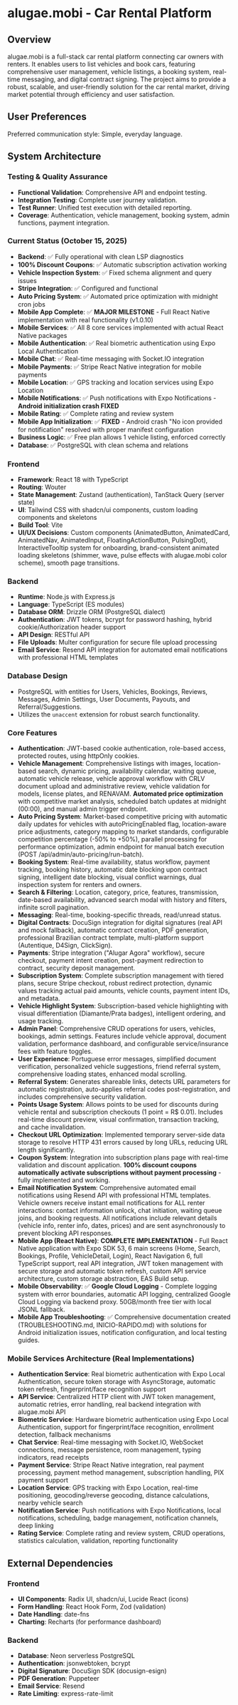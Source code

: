 # alugae.mobi - Car Rental Platform

## Overview
alugae.mobi is a full-stack car rental platform connecting car owners with renters. It enables users to list vehicles and book cars, featuring comprehensive user management, vehicle listings, a booking system, real-time messaging, and digital contract signing. The project aims to provide a robust, scalable, and user-friendly solution for the car rental market, driving market potential through efficiency and user satisfaction.

## User Preferences
Preferred communication style: Simple, everyday language.

## System Architecture

### Testing & Quality Assurance
- **Functional Validation**: Comprehensive API and endpoint testing.
- **Integration Testing**: Complete user journey validation.
- **Test Runner**: Unified test execution with detailed reporting.
- **Coverage**: Authentication, vehicle management, booking system, admin functions, payment integration.

### Current Status (October 15, 2025)
- **Backend**: ✅ Fully operational with clean LSP diagnostics
- **100% Discount Coupons**: ✅ Automatic subscription activation working
- **Vehicle Inspection System**: ✅ Fixed schema alignment and query issues
- **Stripe Integration**: ✅ Configured and functional
- **Auto Pricing System**: ✅ Automated price optimization with midnight cron jobs
- **Mobile App Complete**: ✅ **MAJOR MILESTONE** - Full React Native implementation with real functionality (v1.0.10)
- **Mobile Services**: ✅ All 8 core services implemented with actual React Native packages
- **Mobile Authentication**: ✅ Real biometric authentication using Expo Local Authentication
- **Mobile Chat**: ✅ Real-time messaging with Socket.IO integration
- **Mobile Payments**: ✅ Stripe React Native integration for mobile payments
- **Mobile Location**: ✅ GPS tracking and location services using Expo Location
- **Mobile Notifications**: ✅ Push notifications with Expo Notifications - **Android initialization crash FIXED**
- **Mobile Rating**: ✅ Complete rating and review system
- **Mobile App Initialization**: ✅ **FIXED** - Android crash "No icon provided for notification" resolved with proper manifest configuration
- **Business Logic**: ✅ Free plan allows 1 vehicle listing, enforced correctly
- **Database**: ✅ PostgreSQL with clean schema and relations

### Frontend
- **Framework**: React 18 with TypeScript
- **Routing**: Wouter
- **State Management**: Zustand (authentication), TanStack Query (server state)
- **UI**: Tailwind CSS with shadcn/ui components, custom loading components and skeletons
- **Build Tool**: Vite
- **UI/UX Decisions**: Custom components (AnimatedButton, AnimatedCard, AnimatedNav, AnimatedInput, FloatingActionButton, PulsingDot), InteractiveTooltip system for onboarding, brand-consistent animated loading skeletons (shimmer, wave, pulse effects with alugae.mobi color scheme), smooth page transitions.

### Backend
- **Runtime**: Node.js with Express.js
- **Language**: TypeScript (ES modules)
- **Database ORM**: Drizzle ORM (PostgreSQL dialect)
- **Authentication**: JWT tokens, bcrypt for password hashing, hybrid cookie/Authorization header support
- **API Design**: RESTful API
- **File Uploads**: Multer configuration for secure file upload processing
- **Email Service**: Resend API integration for automated email notifications with professional HTML templates

### Database Design
- PostgreSQL with entities for Users, Vehicles, Bookings, Reviews, Messages, Admin Settings, User Documents, Payouts, and Referral/Suggestions.
- Utilizes the `unaccent` extension for robust search functionality.

### Core Features
- **Authentication**: JWT-based cookie authentication, role-based access, protected routes, using httpOnly cookies.
- **Vehicle Management**: Comprehensive listings with images, location-based search, dynamic pricing, availability calendar, waiting queue, automatic vehicle release, vehicle approval workflow with CRLV document upload and administrative review, vehicle validation for models, license plates, and RENAVAM. **Automated price optimization** with competitive market analysis, scheduled batch updates at midnight (00:00), and manual admin trigger endpoint.
- **Auto Pricing System**: Market-based competitive pricing with automatic daily updates for vehicles with autoPricingEnabled flag, location-aware price adjustments, category mapping to market standards, configurable competition percentage (-50% to +50%), parallel processing for performance optimization, admin endpoint for manual batch execution (POST /api/admin/auto-pricing/run-batch).
- **Booking System**: Real-time availability, status workflow, payment tracking, booking history, automatic date blocking upon contract signing, intelligent date blocking, visual conflict warnings, dual inspection system for renters and owners.
- **Search & Filtering**: Location, category, price, features, transmission, date-based availability, advanced search modal with history and filters, infinite scroll pagination.
- **Messaging**: Real-time, booking-specific threads, read/unread status.
- **Digital Contracts**: DocuSign integration for digital signatures (real API and mock fallback), automatic contract creation, PDF generation, professional Brazilian contract template, multi-platform support (Autentique, D4Sign, ClickSign).
- **Payments**: Stripe integration ("Alugar Agora" workflow), secure checkout, payment intent creation, post-payment redirection to contract, security deposit management.
- **Subscription System**: Complete subscription management with tiered plans, secure Stripe checkout, robust redirect protection, dynamic values tracking actual paid amounts, vehicle counts, payment intent IDs, and metadata.
- **Vehicle Highlight System**: Subscription-based vehicle highlighting with visual differentiation (Diamante/Prata badges), intelligent ordering, and usage tracking.
- **Admin Panel**: Comprehensive CRUD operations for users, vehicles, bookings, admin settings. Features include vehicle approval, document validation, performance dashboard, and configurable service/insurance fees with feature toggles.
- **User Experience**: Portuguese error messages, simplified document verification, personalized vehicle suggestions, friend referral system, comprehensive loading states, enhanced modal scrolling.
- **Referral System**: Generates shareable links, detects URL parameters for automatic registration, auto-applies referral codes post-registration, and includes comprehensive security validation.
- **Points Usage System**: Allows points to be used for discounts during vehicle rental and subscription checkouts (1 point = R$ 0.01). Includes real-time discount preview, visual confirmation, transaction tracking, and cache invalidation.
- **Checkout URL Optimization**: Implemented temporary server-side data storage to resolve HTTP 431 errors caused by long URLs, reducing URL length significantly.
- **Coupon System**: Integration into subscription plans page with real-time validation and discount application. **100% discount coupons automatically activate subscriptions without payment processing** - fully implemented and working.
- **Email Notification System**: Comprehensive automated email notifications using Resend API with professional HTML templates. Vehicle owners receive instant email notifications for ALL renter interactions: contact information unlock, chat initiation, waiting queue joins, and booking requests. All notifications include relevant details (vehicle info, renter info, dates, prices) and are sent asynchronously to prevent blocking API responses.
- **Mobile App (React Native)**: **COMPLETE IMPLEMENTATION** - Full React Native application with Expo SDK 53, 6 main screens (Home, Search, Bookings, Profile, VehicleDetail, Login), React Navigation 6, full TypeScript support, real API integration, JWT token management with secure storage and automatic token refresh, custom API service architecture, custom storage abstraction, EAS Build setup.
- **Mobile Observability**: ✅ **Google Cloud Logging** - Complete logging system with error boundaries, automatic API logging, centralized Google Cloud Logging via backend proxy. 50GB/month free tier with local JSONL fallback.
- **Mobile App Troubleshooting**: ✅ Comprehensive documentation created (TROUBLESHOOTING.md, INICIO-RAPIDO.md) with solutions for Android initialization issues, notification configuration, and local testing guides.

### Mobile Services Architecture (Real Implementations)
- **Authentication Service**: Real biometric authentication with Expo Local Authentication, secure token storage with AsyncStorage, automatic token refresh, fingerprint/face recognition support
- **API Service**: Centralized HTTP client with JWT token management, automatic retries, error handling, real backend integration with alugae.mobi API
- **Biometric Service**: Hardware biometric authentication using Expo Local Authentication, support for fingerprint/face recognition, enrollment detection, fallback mechanisms
- **Chat Service**: Real-time messaging with Socket.IO, WebSocket connections, message persistence, room management, typing indicators, read receipts
- **Payment Service**: Stripe React Native integration, real payment processing, payment method management, subscription handling, PIX payment support
- **Location Service**: GPS tracking with Expo Location, real-time positioning, geocoding/reverse geocoding, distance calculations, nearby vehicle search
- **Notification Service**: Push notifications with Expo Notifications, local notifications, scheduling, badge management, notification channels, deep linking
- **Rating Service**: Complete rating and review system, CRUD operations, statistics calculation, validation, reporting functionality

## External Dependencies

### Frontend
- **UI Components**: Radix UI, shadcn/ui, Lucide React (icons)
- **Form Handling**: React Hook Form, Zod (validation)
- **Date Handling**: date-fns
- **Charting**: Recharts (for performance dashboard)

### Backend
- **Database**: Neon serverless PostgreSQL
- **Authentication**: jsonwebtoken, bcrypt
- **Digital Signature**: DocuSign SDK (docusign-esign)
- **PDF Generation**: Puppeteer
- **Email Service**: Resend
- **Rate Limiting**: express-rate-limit